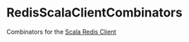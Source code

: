 # RedisScalaClientCombinators

Combinators for the [Scala Redis Client](https://github.com/debasishg/scala-redis)
